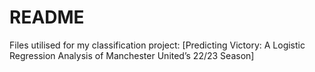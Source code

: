 # README
Files utilised for my classification project: [Predicting Victory: A Logistic Regression Analysis of Manchester United’s 22/23 Season]
